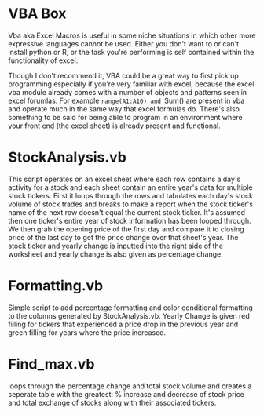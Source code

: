 # VBA Box
Vba aka Excel Macros is useful in some niche situations in which other more expressive languages cannot be used. Either you don't want to or can't install python or R, or the task you're performing is self contained within the functionality of excel. 

Though I don't recommend it, VBA could be a great way to first pick up programming especially if you're very familiar with excel, because the excel vba module already comes with a number of objects and patterns seen in excel forumlas. For example ``range(A1:A10) and ``Sum() are present in vba and operate much in the same way that excel formulas do. There's also something to be said for being able to program in an environment where your front end (the excel sheet) is already present and functional. 

# StockAnalysis.vb 
This script operates on an excel sheet where each row contains a day's activity for a stock and each sheet contain an entire year's data for multiple stock tickers. First it loops through the rows and tabulates each day's stock volume of stock trades and breaks to make a report when the stock ticker's name of the next row doesn't equal the current stock ticker. It's assumed then one ticker's entire year of stock information has been looped through. We then grab the opening price of the first day and compare it to closing price of the last day to get the price change over that sheet's year. The stock ticker and yearly change is inputted into the right side of the worksheet and yearly change is also given as percentage change. 

# Formatting.vb
Simple script to add percentage formatting and color conditional formatting to the columns generated by StockAnalysis.vb. Yearly Change is given red filling for tickers that experienced a price drop in the previous year and green filling for years where the price increased. 

# Find_max.vb 
loops through the percentage change and total stock volume and creates a seperate table with the greatest: % increase and decrease of stock price and total exchange of stocks along with their associated tickers. 
